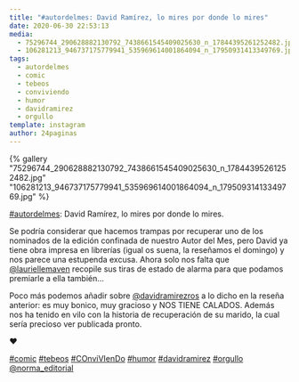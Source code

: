 ```yaml
---
title: "#autordelmes: David Ramírez, lo mires por donde lo mires"
date: 2020-06-30 22:53:13
media: 
  - 75296744_290628882130792_7438661545409025630_n_17844395261252482.jpg
  - 106281213_946737175779941_535969614001864094_n_17950931413349769.jpg
tags: 
  - autordelmes
  - comic
  - tebeos
  - conviviendo
  - humor
  - davidramirez
  - orgullo
template: instagram
author: 24paginas
---
```


{% gallery "75296744_290628882130792_7438661545409025630_n_17844395261252482.jpg" "106281213_946737175779941_535969614001864094_n_17950931413349769.jpg" %}

[#autordelmes](/tags/autordelmes): David Ramírez, lo mires por donde lo mires.

Se podría considerar que hacemos trampas por recuperar uno de los nominados de la edición confinada de nuestro Autor del Mes, pero David ya tiene obra impresa en librerías (igual os suena, la reseñamos el domingo) y nos parece una estupenda excusa. Ahora solo nos falta que [@lauriellemaven](https://instagram.com/lauriellemaven) recopile sus tiras de estado de alarma para que podamos premiarle a ella también...

Poco más podemos añadir sobre [@davidramirezros](https://instagram.com/davidramirezros) a lo dicho en la reseña anterior: es muy bonico, muy gracioso y NOS TIENE CALADOS. Además nos ha tenido en vilo con la historia de recuperación de su marido, la cual sería precioso ver publicada pronto.

❤️

[#comic](/tags/comic) [#tebeos](/tags/tebeos) [#COnviVIenDo](/tags/conviviendo) [#humor](/tags/humor)  [#davidramirez](/tags/davidramirez) [#orgullo](/tags/orgullo) [@norma_editorial](https://instagram.com/norma_editorial)
